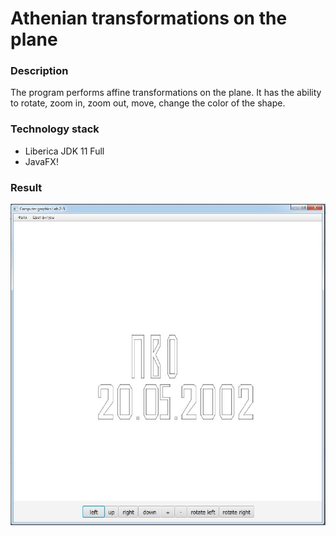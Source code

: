 # Athenian transformations on the plane

### Description

The program performs affine transformations on the plane. It has the ability to rotate, zoom in, zoom out, move, change the color of the shape.

### Technology stack

- Liberica JDK 11 Full
- JavaFX!

### Result
![Иллюстрация к проекту](https://github.com/zyoneal/2D-Athenian-transformations-on-the-plane/blob/master/compGraf2-3.jpg)
